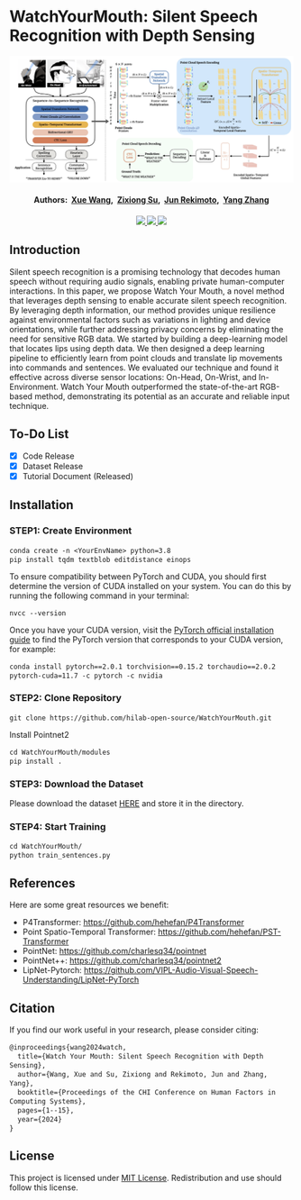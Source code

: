 # WatchYourMouth: Silent Speech Recognition with Depth Sensing
![Teaser Image](./img/Teaser.png)
<div>
    <h4 align="center">
        Authors:&nbsp
        <a href='https://xueewang.github.io/' target='_blank'>Xue Wang</a>,&nbsp;
        <a href='https://www.shawnsu.net/' target='_blank'>Zixiong Su</a>,&nbsp;
        <a href='https://lab.rekimoto.org/members/rekimoto/' target='_blank'>Jun Rekimoto</a>,&nbsp;
        <a href='https://yangzhang.dev/' target='_blank'>Yang Zhang</a>
    </h4>
</div>

<div>
    <h4 align="center">
        <a href="https://dl.acm.org/doi/10.1145/3613904.3642092" target='_blank'>
        <img src="https://img.shields.io/badge/CHI_2024-Paper-green">
        </a>
        <a href="https://youtu.be/wm8CLepJaCg?si=H_7jVMJLF64Cmuf8" target='_blank'>
        <img src="https://img.shields.io/badge/Youtube%20Video-%23FF0000.svg?logo=YouTube&logoColor=white">
        </a>
        <a href="https://drive.google.com/drive/folders/174mlRrNpxAdqMASRp7cAU4d0iCTQk7SA?usp=sharing" target='_blank'>
        <img src="https://img.shields.io/badge/Dataset-_Sentences-blue">
        </a>
    </h4>
</div>

## Introduction
Silent speech recognition is a promising technology that decodes human speech without requiring audio signals, enabling private human-computer interactions. In this paper, we propose Watch Your Mouth, a novel method that leverages depth sensing to enable accurate silent speech recognition. By leveraging depth information, our method provides unique resilience against environmental factors such as variations in lighting and device orientations, while further addressing privacy concerns by eliminating the need for sensitive RGB data. We started by building a deep-learning model that locates lips using depth data. We then designed a deep learning pipeline to efficiently learn from point clouds and translate lip movements into commands and sentences. We evaluated our technique and found it effective across diverse sensor locations: On-Head, On-Wrist, and In-Environment. Watch Your Mouth outperformed the state-of-the-art RGB-based method, demonstrating its potential as an accurate and reliable input technique.

## To-Do List

- [x] Code Release
- [x] Dataset Release
- [x] Tutorial Document (Released)

## Installation
### STEP1: Create Environment
```
conda create -n <YourEnvName> python=3.8
pip install tqdm textblob editdistance einops
```
To ensure compatibility between PyTorch and CUDA, you should first determine the version of CUDA installed on your system. You can do this by running the following command in your terminal:
```
nvcc --version
```
Once you have your CUDA version, visit the [PyTorch official installation guide](https://pytorch.org/get-started/previous-versions/) to find the PyTorch version that corresponds to your CUDA version, for example:
```
conda install pytorch==2.0.1 torchvision==0.15.2 torchaudio==2.0.2 pytorch-cuda=11.7 -c pytorch -c nvidia
```
### STEP2: Clone Repository
```
git clone https://github.com/hilab-open-source/WatchYourMouth.git
```
Install Pointnet2
```
cd WatchYourMouth/modules
pip install .
```
### STEP3: Download the Dataset
Please download the dataset [HERE](https://drive.google.com/drive/folders/174mlRrNpxAdqMASRp7cAU4d0iCTQk7SA) and store it in the directory.

### STEP4: Start Training
```
cd WatchYourMouth/
python train_sentences.py
```
## References
Here are some great resources we benefit:
- P4Transformer: https://github.com/hehefan/P4Transformer
- Point Spatio-Temporal Transformer: https://github.com/hehefan/PST-Transformer
- PointNet: https://github.com/charlesq34/pointnet
- PointNet++: https://github.com/charlesq34/pointnet2
- LipNet-Pytorch: https://github.com/VIPL-Audio-Visual-Speech-Understanding/LipNet-PyTorch

## Citation
If you find our work useful in your research, please consider citing:
```
@inproceedings{wang2024watch,
  title={Watch Your Mouth: Silent Speech Recognition with Depth Sensing},
  author={Wang, Xue and Su, Zixiong and Rekimoto, Jun and Zhang, Yang},
  booktitle={Proceedings of the CHI Conference on Human Factors in Computing Systems},
  pages={1--15},
  year={2024}
}
```
## License
This project is licensed under <a rel="license" href="./LICENSE">MIT License</a>. Redistribution and use should follow this license.
